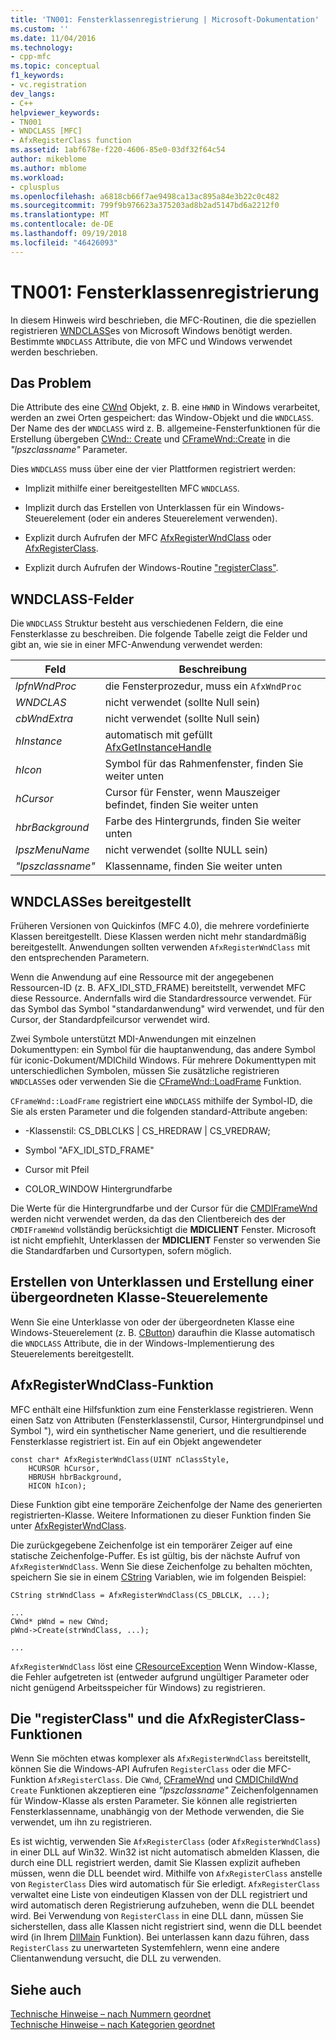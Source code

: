 ```yaml
---
title: 'TN001: Fensterklassenregistrierung | Microsoft-Dokumentation'
ms.custom: ''
ms.date: 11/04/2016
ms.technology:
- cpp-mfc
ms.topic: conceptual
f1_keywords:
- vc.registration
dev_langs:
- C++
helpviewer_keywords:
- TN001
- WNDCLASS [MFC]
- AfxRegisterClass function
ms.assetid: 1abf678e-f220-4606-85e0-03df32f64c54
author: mikeblome
ms.author: mblome
ms.workload:
- cplusplus
ms.openlocfilehash: a6818cb66f7ae9498ca13ac895a84e3b22c0c482
ms.sourcegitcommit: 799f9b976623a375203ad8b2ad5147bd6a2212f0
ms.translationtype: MT
ms.contentlocale: de-DE
ms.lasthandoff: 09/19/2018
ms.locfileid: "46426093"
---
```

# <a name="tn001-window-class-registration"></a>TN001: Fensterklassenregistrierung

In diesem Hinweis wird beschrieben, die MFC-Routinen, die die speziellen registrieren [WNDCLASS](https://msdn.microsoft.com/library/windows/desktop/ms633576)es von Microsoft Windows benötigt werden. Bestimmte `WNDCLASS` Attribute, die von MFC und Windows verwendet werden beschrieben.

## <a name="the-problem"></a>Das Problem

Die Attribute des eine [CWnd](../mfc/reference/cwnd-class.md) Objekt, z. B. eine `HWND` in Windows verarbeitet, werden an zwei Orten gespeichert: das Window-Objekt und die `WNDCLASS`. Der Name des der `WNDCLASS` wird z. B. allgemeine-Fensterfunktionen für die Erstellung übergeben [CWnd:: Create](../mfc/reference/cwnd-class.md#create) und [CFrameWnd::Create](../mfc/reference/cframewnd-class.md#create) in die *"lpszclassname"* Parameter.

Dies `WNDCLASS` muss über eine der vier Plattformen registriert werden:

- Implizit mithilfe einer bereitgestellten MFC `WNDCLASS`.

- Implizit durch das Erstellen von Unterklassen für ein Windows-Steuerelement (oder ein anderes Steuerelement verwenden).

- Explizit durch Aufrufen der MFC [AfxRegisterWndClass](../mfc/reference/application-information-and-management.md#afxregisterwndclass) oder [AfxRegisterClass](../mfc/reference/application-information-and-management.md#afxregisterclass).

- Explizit durch Aufrufen der Windows-Routine ["registerClass"](https://msdn.microsoft.com/library/windows/desktop/ms633586).

## <a name="wndclass-fields"></a>WNDCLASS-Felder

Die `WNDCLASS` Struktur besteht aus verschiedenen Feldern, die eine Fensterklasse zu beschreiben. Die folgende Tabelle zeigt die Felder und gibt an, wie sie in einer MFC-Anwendung verwendet werden:

|Feld|Beschreibung|
|-----------|-----------------|
|*lpfnWndProc*|die Fensterprozedur, muss ein `AfxWndProc`|
|*WNDCLAS*|nicht verwendet (sollte Null sein)|
|*cbWndExtra*|nicht verwendet (sollte Null sein)|
|*hInstance*|automatisch mit gefüllt [AfxGetInstanceHandle](../mfc/reference/application-information-and-management.md#afxgetinstancehandle)|
|*hIcon*|Symbol für das Rahmenfenster, finden Sie weiter unten|
|*hCursor*|Cursor für Fenster, wenn Mauszeiger befindet, finden Sie weiter unten|
|*hbrBackground*|Farbe des Hintergrunds, finden Sie weiter unten|
|*lpszMenuName*|nicht verwendet (sollte NULL sein)|
|*"lpszclassname"*|Klassenname, finden Sie weiter unten|

## <a name="provided-wndclasses"></a>WNDCLASSes bereitgestellt

Früheren Versionen von Quickinfos (MFC 4.0), die mehrere vordefinierte Klassen bereitgestellt. Diese Klassen werden nicht mehr standardmäßig bereitgestellt. Anwendungen sollten verwenden `AfxRegisterWndClass` mit den entsprechenden Parametern.

Wenn die Anwendung auf eine Ressource mit der angegebenen Ressourcen-ID (z. B. AFX_IDI_STD_FRAME) bereitstellt, verwendet MFC diese Ressource. Andernfalls wird die Standardressource verwendet. Für das Symbol das Symbol "standardanwendung" wird verwendet, und für den Cursor, der Standardpfeilcursor verwendet wird.

Zwei Symbole unterstützt MDI-Anwendungen mit einzelnen Dokumenttypen: ein Symbol für die hauptanwendung, das andere Symbol für iconic-Dokument/MDIChild Windows. Für mehrere Dokumenttypen mit unterschiedlichen Symbolen, müssen Sie zusätzliche registrieren `WNDCLASS`es oder verwenden Sie die [CFrameWnd::LoadFrame](../mfc/reference/cframewnd-class.md#loadframe) Funktion.

`CFrameWnd::LoadFrame` registriert eine `WNDCLASS` mithilfe der Symbol-ID, die Sie als ersten Parameter und die folgenden standard-Attribute angeben:

- -Klassenstil: CS_DBLCLKS &#124; CS_HREDRAW &#124; CS_VREDRAW;

- Symbol "AFX_IDI_STD_FRAME"

- Cursor mit Pfeil

- COLOR_WINDOW Hintergrundfarbe

Die Werte für die Hintergrundfarbe und der Cursor für die [CMDIFrameWnd](../mfc/reference/cmdiframewnd-class.md) werden nicht verwendet werden, da das den Clientbereich des der `CMDIFrameWnd` vollständig berücksichtigt die **MDICLIENT** Fenster. Microsoft ist nicht empfiehlt, Unterklassen der **MDICLIENT** Fenster so verwenden Sie die Standardfarben und Cursortypen, sofern möglich.

## <a name="subclassing-and-superclassing-controls"></a>Erstellen von Unterklassen und Erstellung einer übergeordneten Klasse-Steuerelemente

Wenn Sie eine Unterklasse von oder der übergeordneten Klasse eine Windows-Steuerelement (z. B. [CButton](../mfc/reference/cbutton-class.md)) daraufhin die Klasse automatisch die `WNDCLASS` Attribute, die in der Windows-Implementierung des Steuerelements bereitgestellt.

## <a name="the-afxregisterwndclass-function"></a>AfxRegisterWndClass-Funktion

MFC enthält eine Hilfsfunktion zum eine Fensterklasse registrieren. Wenn einen Satz von Attributen (Fensterklassenstil, Cursor, Hintergrundpinsel und Symbol "), wird ein synthetischer Name generiert, und die resultierende Fensterklasse registriert ist. Ein auf ein Objekt angewendeter

```
const char* AfxRegisterWndClass(UINT nClassStyle,
    HCURSOR hCursor,
    HBRUSH hbrBackground,
    HICON hIcon);
```

Diese Funktion gibt eine temporäre Zeichenfolge der Name des generierten registrierten-Klasse. Weitere Informationen zu dieser Funktion finden Sie unter [AfxRegisterWndClass](../mfc/reference/application-information-and-management.md#afxregisterwndclass).

Die zurückgegebene Zeichenfolge ist ein temporärer Zeiger auf eine statische Zeichenfolge-Puffer. Es ist gültig, bis der nächste Aufruf von `AfxRegisterWndClass`. Wenn Sie diese Zeichenfolge zu behalten möchten, speichern Sie sie in einem [CString](../atl-mfc-shared/using-cstring.md) Variablen, wie im folgenden Beispiel:

```
CString strWndClass = AfxRegisterWndClass(CS_DBLCLK, ...);

...
CWnd* pWnd = new CWnd;
pWnd->Create(strWndClass, ...);

...
```

`AfxRegisterWndClass` löst eine [CResourceException](../mfc/reference/cresourceexception-class.md) Wenn Window-Klasse, die Fehler aufgetreten ist (entweder aufgrund ungültiger Parameter oder nicht genügend Arbeitsspeicher für Windows) zu registrieren.

## <a name="the-registerclass-and-afxregisterclass-functions"></a>Die "registerClass" und die AfxRegisterClass-Funktionen

Wenn Sie möchten etwas komplexer als `AfxRegisterWndClass` bereitstellt, können Sie die Windows-API Aufrufen `RegisterClass` oder die MFC-Funktion `AfxRegisterClass`. Die `CWnd`, [CFrameWnd](../mfc/reference/cframewnd-class.md) und [CMDIChildWnd](../mfc/reference/cmdichildwnd-class.md) `Create` Funktionen akzeptieren eine *"lpszclassname"* Zeichenfolgennamen für Window-Klasse als ersten Parameter. Sie können alle registrierten Fensterklassenname, unabhängig von der Methode verwenden, die Sie verwendet, um ihn zu registrieren.

Es ist wichtig, verwenden Sie `AfxRegisterClass` (oder `AfxRegisterWndClass`) in einer DLL auf Win32. Win32 ist nicht automatisch abmelden Klassen, die durch eine DLL registriert werden, damit Sie Klassen explizit aufheben müssen, wenn die DLL beendet wird. Mithilfe von `AfxRegisterClass` anstelle von `RegisterClass` Dies wird automatisch für Sie erledigt. `AfxRegisterClass` verwaltet eine Liste von eindeutigen Klassen von der DLL registriert und wird automatisch deren Registrierung aufzuheben, wenn die DLL beendet wird. Bei Verwendung von `RegisterClass` in eine DLL dann, müssen Sie sicherstellen, dass alle Klassen nicht registriert sind, wenn die DLL beendet wird (in Ihrem [DllMain](/windows/desktop/Dlls/dllmain) Funktion). Bei unterlassen kann dazu führen, dass `RegisterClass` zu unerwarteten Systemfehlern, wenn eine andere Clientanwendung versucht, die DLL zu verwenden.

## <a name="see-also"></a>Siehe auch

[Technische Hinweise – nach Nummern geordnet](../mfc/technical-notes-by-number.md)<br/>
[Technische Hinweise – nach Kategorien geordnet](../mfc/technical-notes-by-category.md)

